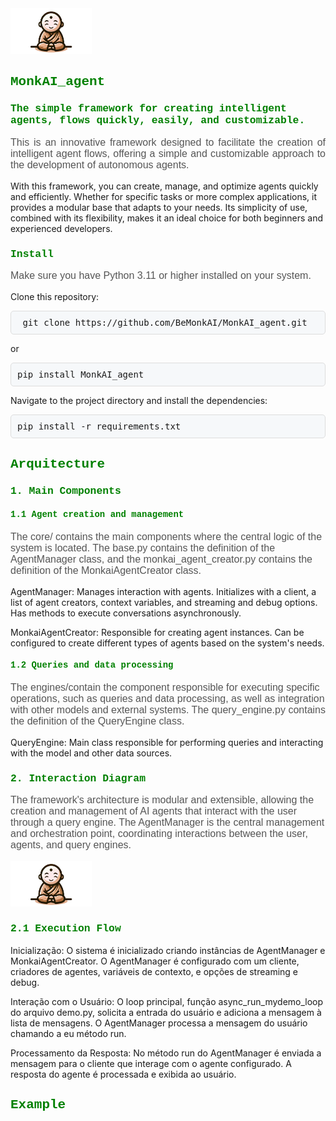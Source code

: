 <img src="./assets/mascote_monkai.png" alt="Logo" width="130">

<h2 style="font-family: 'Courier New', monospace; color: green;"> MonkAI_agent</h2>

<h3 style="font-family: 'Courier New', monospace; color: green;"> The simple framework for creating intelligent agents, flows quickly, easily, and customizable.</h3>

<p style="text-align: justify; font-family: Arial, sans-serif; font-size: 16px; color: #555;">
  This is an innovative framework designed to facilitate the creation of intelligent agent flows, offering a simple and customizable approach to the development of autonomous agents.
    
  With this framework, you can create, manage, and optimize agents quickly and efficiently. Whether for specific tasks or more complex applications, it provides a modular base that adapts to your needs. Its simplicity of use, combined with its flexibility, makes it an ideal choice for both beginners and experienced developers.
</p>

<h3 style="font-family: 'Courier New', monospace; color: green;">Install</h3> 

<p style="font-family: Arial, sans-serif; font-size: 16px; color: #555;">
Make sure you have Python 3.11 or higher installed on your system.

Clone this repository:

<pre style="background-color: #f6f8fa; border: 1px solid #ddd; padding: 10px; border-radius: 5px;">
 git clone https://github.com/BeMonkAI/MonkAI_agent.git
</pre>

or

<pre style="background-color: #f6f8fa; border: 1px solid #ddd; padding: 10px; border-radius: 5px;">
pip install MonkAI_agent
</pre>  

Navigate to the project directory and install the dependencies:

<pre style="background-color: #f6f8fa; border: 1px solid #ddd; padding: 10px; border-radius: 5px;">
pip install -r requirements.txt
</pre>

</p>

<h2 style="font-family: 'Courier New', monospace; color: green;">Arquitecture</h2>  

<h3 style="font-family: 'Courier New', monospace; color: green;">1. Main Components</h3>  

<h4 style="font-family: 'Courier New', monospace; color: green;">1.1 Agent creation and management</h4>
<p style="font-family: Arial, sans-serif; font-size: 16px; color: #555;">
The core/ contains the main components where the central logic of the system is located. The base.py contains the definition of the AgentManager class, and the monkai_agent_creator.py contains the definition of the MonkaiAgentCreator class.
  
AgentManager: Manages interaction with agents. Initializes with a client, a list of agent creators, context variables, and streaming and debug options. Has methods to execute conversations asynchronously.

MonkaiAgentCreator: Responsible for creating agent instances. Can be configured to create different types of agents based on the system's needs.
</p>

<h4 style="font-family: 'Courier New', monospace; color: green;"> 1.2 Queries and data processing</h4>

<p style="font-family: Arial, sans-serif; font-size: 16px; color: #555;">
The engines/contain the component responsible for executing specific operations, such as queries and data processing, as well as integration with other models and external systems. The query_engine.py contains the definition of the QueryEngine class.
  
QueryEngine: Main class responsible for performing queries and interacting with the model and other data sources.

</p>

<h3 style="font-family: 'Courier New', monospace; color: green;">2. Interaction Diagram</h3> 
 
<p style="font-family: Arial, sans-serif; font-size: 16px; color: #555;">
The framework's architecture is modular and extensible, allowing the creation and management of AI agents that interact with the user through a query engine. The AgentManager is the central management and orchestration point, coordinating interactions between the user, agents, and query engines.
</p>

<img src="./assets/mascote_monkai.png" alt="Logo" width="130">

<h3 style="font-family: 'Courier New', monospace; color: green;">2.1 Execution Flow</h3>  

<p style="font-family: Arial, sans-serif; font-size: 16px; color: #555;">

Inicialização: O sistema é inicializado criando instâncias de AgentManager e MonkaiAgentCreator. O AgentManager é configurado com um cliente, criadores de agentes, variáveis de contexto, e opções de streaming e debug.

Interação com o Usuário: O loop principal, função async_run_mydemo_loop do arquivo demo.py, solicita a entrada do usuário e adiciona a mensagem à lista de mensagens. O AgentManager processa a mensagem do usuário chamando a eu método run. 

Processamento da Resposta: No método run do AgentManager é enviada a mensagem para o cliente que interage com o agente configurado. A resposta do agente é processada e exibida ao usuário.


</p>

<h2 style="font-family: 'Courier New', monospace; color: green;">Example</h2>  



